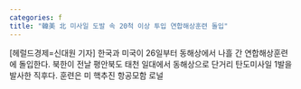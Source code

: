 ```yaml
---
categories: f
title: "韓美 北 미사일 도발 속 20척 이상 투입 연합해상훈련 돌입"
---
```

[헤럴드경제=신대원 기자] 한국과 미국이 26일부터 동해상에서 나흘 간 연합해상훈련에 돌입한다. 북한이 전날 평안북도 태천 일대에서 동해상으로 단거리 탄도미사일 1발을 발사한 직후다. 훈련은 미 핵추진 항공모함 로널
